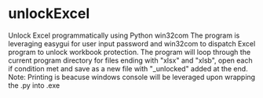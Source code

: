 # unlockExcel
Unlock Excel programmatically using Python win32com
The program is leveraging easygui for user input password and win32com to dispatch Excel program to unlock workbook protection.
The program will loop through the current program directory for files ending with "xlsx" and "xlsb", open each if condition met and save as a new file with "_unlocked" added at the end.
Note: Printing is beacuse windows console will be leveraged upon wrapping the .py into .exe
